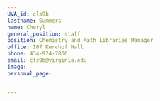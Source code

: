 ```yaml
---
UVA_id: cls9b
lastname: Summers
name: Cheryl
general_position: staff
position: Chemistry and Math Libraries Manager
office: 107 Kerchof Hall
phone: 434-924-7806
email: cls9b@virginia.edu
image: 
personal_page:


---
```

